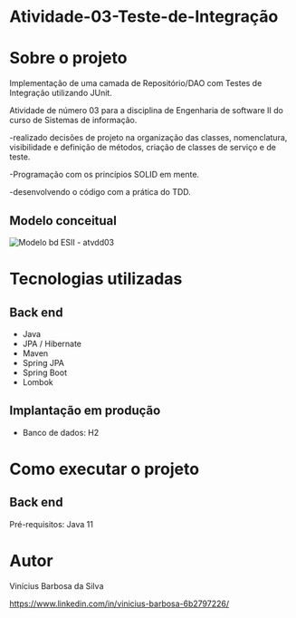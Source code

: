 # Atividade-03-Teste-de-Integração


# Sobre o projeto

Implementação de uma camada de Repositório/DAO com Testes de Integração utilizando JUnit.

Atividade de número 03 para a disciplina de Engenharia de software II do curso de Sistemas de informação.

-realizado decisões de projeto na organização das classes, nomenclatura, visibilidade e definição de métodos, criação de classes de serviço e de teste.

-Programação com os princípios SOLID em mente.

-desenvolvendo o código com a prática do TDD.

## Modelo conceitual

![Modelo bd ESII - atvdd03](https://user-images.githubusercontent.com/94576358/197910078-3f60222e-2176-42d9-9b81-6738e87865fa.PNG)

# Tecnologias utilizadas
## Back end
- Java
- JPA / Hibernate
- Maven
- Spring JPA
- Spring Boot
- Lombok

## Implantação em produção
- Banco de dados: H2

# Como executar o projeto

## Back end
Pré-requisitos: Java 11

# Autor

Vinícius Barbosa da Silva

https://www.linkedin.com/in/vinicius-barbosa-6b2797226/
